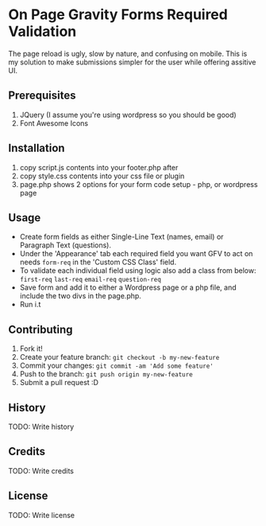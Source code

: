 
# On Page Gravity Forms Required Validation
The page reload is ugly, slow by nature, and confusing on mobile. This is my solution to make submissions simpler for the user while offering assitive UI.
## Prerequisites
1. JQuery (I assume you're using wordpress so you should be good)
2. Font Awesome Icons
## Installation
1. copy script.js contents into your footer.php after </body>
2. copy style.css contents into your css file or plugin
3. page.php shows 2 options for your form code setup - php, or wordpress page
## Usage
- Create form fields as either Single-Line Text (names, email) or Paragraph Text (questions).
- Under the 'Appearance' tab each required field you want GFV to act on needs `form-req` in the 'Custom CSS Class' field.
- To validate each individual field using logic also add a class from below:
  `first-req`
  `last-req`
  `email-req`
  `question-req`
- Save form and add it to either a Wordpress page or a php file, and include the two divs in the page.php.
- Run i.t
## Contributing
1. Fork it!
2. Create your feature branch: `git checkout -b my-new-feature`
3. Commit your changes: `git commit -am 'Add some feature'`
4. Push to the branch: `git push origin my-new-feature`
5. Submit a pull request :D
## History
TODO: Write history
## Credits
TODO: Write credits
## License
TODO: Write license
